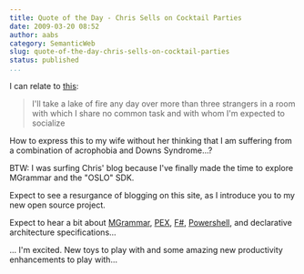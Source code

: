 ```yaml
---
title: Quote of the Day - Chris Sells on Cocktail Parties
date: 2009-03-20 08:52
author: aabs
category: SemanticWeb
slug: quote-of-the-day-chris-sells-on-cocktail-parties
status: published
...
```


I can relate to [this](http://www.sellsbrothers.com/news/showTopic.aspx?ixTopic=2260):

> I'll take a lake of fire any day over more than three strangers in a room with which I share no common task and with whom I'm expected to socialize

How to express this to my wife without her thinking that I am suffering from a combination of acrophobia and Downs Syndrome...?

BTW: I was surfing Chris' blog because I've finally made the time to explore MGrammar and the "OSLO" SDK.

Expect to see a resurgance of blogging on this site, as I introduce you to my new open source project.

Expect to hear a bit about [MGrammar](http://msdn.microsoft.com/en-us/library/cc709420.aspx), [PEX](http://research.microsoft.com/en-us/projects/Pex/), [F\#](http://research.microsoft.com/en-us/um/cambridge/projects/fsharp/), [Powershell](http://en.wikipedia.org/wiki/Windows_PowerShell), and declarative architecture specifications...

... I'm excited. New toys to play with and some amazing new productivity enhancements to play with...
